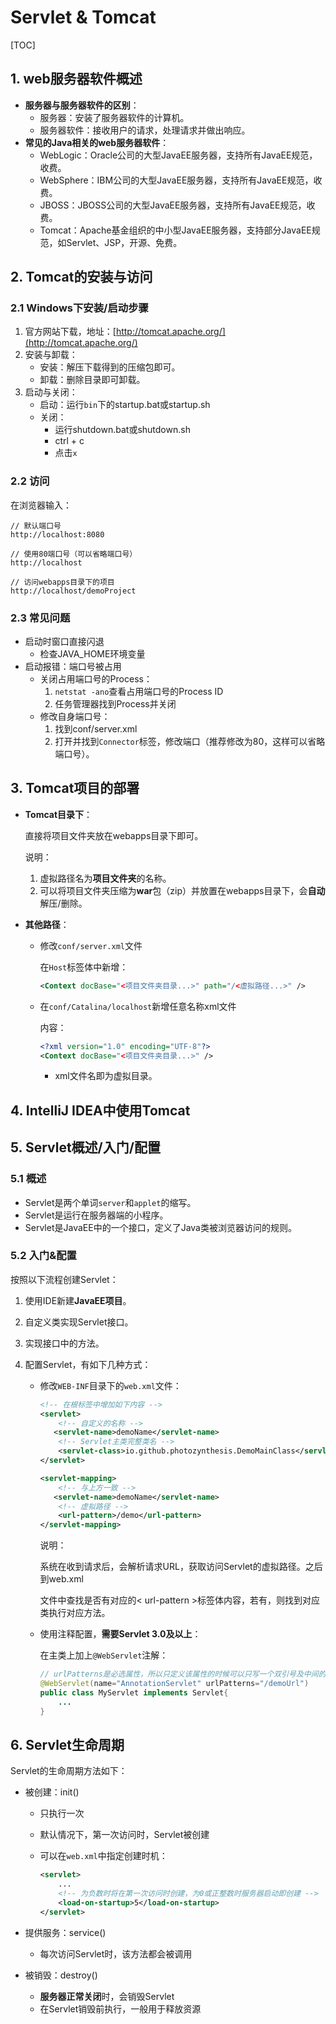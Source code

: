 # Servlet & Tomcat

[TOC]

## 1. web服务器软件概述

- **服务器与服务器软件的区别**：
  - 服务器：安装了服务器软件的计算机。
  - 服务器软件：接收用户的请求，处理请求并做出响应。
- **常见的Java相关的web服务器软件**：
  - WebLogic：Oracle公司的大型JavaEE服务器，支持所有JavaEE规范，收费。
  - WebSphere：IBM公司的大型JavaEE服务器，支持所有JavaEE规范，收费。
  - JBOSS：JBOSS公司的大型JavaEE服务器，支持所有JavaEE规范，收费。
  - Tomcat：Apache基金组织的中小型JavaEE服务器，支持部分JavaEE规范，如Servlet、JSP，开源、免费。



## 2. Tomcat的安装与访问

### 2.1 Windows下安装/启动步骤

1. 官方网站下载，地址：[http://tomcat.apache.org/](http://tomcat.apache.org/) 
2. 安装与卸载：
   - 安装：解压下载得到的压缩包即可。
   - 卸载：删除目录即可卸载。
3. 启动与关闭：
   - 启动：运行`bin`下的startup.bat或startup.sh
   - 关闭：
     - 运行shutdown.bat或shutdown.sh
     - ctrl + c
     - 点击`x` 

### 2.2 访问

在浏览器输入：

```
// 默认端口号
http://localhost:8080

// 使用80端口号（可以省略端口号）
http://localhost

// 访问webapps目录下的项目
http://localhost/demoProject
```

### 2.3 常见问题

- 启动时窗口直接闪退
  - 检查JAVA_HOME环境变量
- 启动报错：端口号被占用
  - 关闭占用端口号的Process：
    1. `netstat -ano`查看占用端口号的Process ID
    2. 任务管理器找到Process并关闭
  - 修改自身端口号：
    1. 找到conf/server.xml
    2. 打开并找到`Connector`标签，修改端口（推荐修改为80，这样可以省略端口号）。



## 3. Tomcat项目的部署

- **Tomcat目录下**：

  直接将项目文件夹放在webapps目录下即可。

  说明：

  1. 虚拟路径名为**项目文件夹**的名称。
  2. 可以将项目文件夹压缩为**war**包（zip）并放置在webapps目录下，会**自动**解压/删除。

- **其他路径**：

  - 修改`conf/server.xml`文件

    在`Host`标签体中新增：

    ```xml
    <Context docBase="<项目文件夹目录...>" path="/<虚拟路径...>" />
    ```

  - 在`conf/Catalina/localhost`新增任意名称xml文件

    内容：

    ```xml
    <?xml version="1.0" encoding="UTF-8"?>
    <Context docBase="<项目文件夹目录...>" />
    ```

    - xml文件名即为虚拟目录。



## 4. IntelliJ IDEA中使用Tomcat





## 5. Servlet概述/入门/配置

### 5.1 概述

- Servlet是两个单词`server`和`applet`的缩写。
- Servlet是运行在服务器端的小程序。
- Servlet是JavaEE中的一个接口，定义了Java类被浏览器访问的规则。

### 5.2 入门&配置

按照以下流程创建Servlet：

1. 使用IDE新建**JavaEE项目**。

2. 自定义类实现Servlet接口。

3. 实现接口中的方法。

4. 配置Servlet，有如下几种方式：

   - 修改`WEB-INF`目录下的`web.xml`文件：

     ```xml
     <!-- 在根标签中增加如下内容 -->
     <servlet>
         <!-- 自定义的名称 -->
     	<servlet-name>demoName</servlet-name>
         <!-- Servlet主类完整类名 -->
         <servlet-class>io.github.photozynthesis.DemoMainClass</servlet-class>
     </servlet>
     
     <servlet-mapping>
         <!-- 与上方一致 -->
     	<servlet-name>demoName</servlet-name>
         <!-- 虚拟路径 -->
         <url-pattern>/demo</url-pattern>
     </servlet-mapping>
     ```

     说明：

     ​	系统在收到请求后，会解析请求URL，获取访问Servlet的虚拟路径。之后到web.xml

     文件中查找是否有对应的< url-pattern >标签体内容，若有，则找到对应类执行对应方法。

   - 使用注释配置，**需要Servlet 3.0及以上**：

     在主类上加上`@WebServlet`注解：

     ```java
     // urlPatterns是必选属性，所以只定义该属性的时候可以只写一个双引号及中间的内容
     @WebServlet(name="AnnotationServlet" urlPatterns="/demoUrl")
     public class MyServlet implements Servlet{
         ...
     }
     ```



## 6. Servlet生命周期

Servlet的生命周期方法如下：

- 被创建：init()

  - 只执行一次

  - 默认情况下，第一次访问时，Servlet被创建

  - 可以在`web.xml`中指定创建时机：

    ```xml
    <servlet>
    	...
        <!-- 为负数时将在第一次访问时创建，为0或正整数时服务器启动即创建 -->
        <load-on-startup>5</load-on-startup>
    </servlet>
    ```

- 提供服务：service()

  - 每次访问Servlet时，该方法都会被调用

- 被销毁：destroy()

  - **服务器正常关闭**时，会销毁Servlet
  - 在Servlet销毁前执行，一般用于释放资源